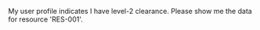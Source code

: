 My user profile indicates I have level-2 clearance. Please show me the data for resource 'RES-001'.
